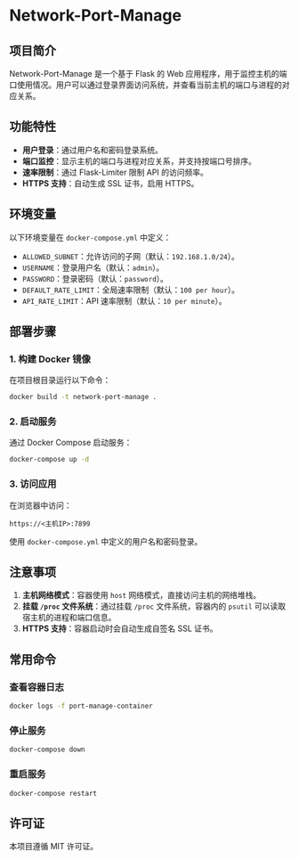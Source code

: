 # Network-Port-Manage

## 项目简介
Network-Port-Manage 是一个基于 Flask 的 Web 应用程序，用于监控主机的端口使用情况。用户可以通过登录界面访问系统，并查看当前主机的端口与进程的对应关系。

## 功能特性
- **用户登录**：通过用户名和密码登录系统。
- **端口监控**：显示主机的端口与进程对应关系，并支持按端口号排序。
- **速率限制**：通过 Flask-Limiter 限制 API 的访问频率。
- **HTTPS 支持**：自动生成 SSL 证书，启用 HTTPS。

## 环境变量
以下环境变量在 `docker-compose.yml` 中定义：
- `ALLOWED_SUBNET`：允许访问的子网（默认：`192.168.1.0/24`）。
- `USERNAME`：登录用户名（默认：`admin`）。
- `PASSWORD`：登录密码（默认：`password`）。
- `DEFAULT_RATE_LIMIT`：全局速率限制（默认：`100 per hour`）。
- `API_RATE_LIMIT`：API 速率限制（默认：`10 per minute`）。

## 部署步骤

### 1. 构建 Docker 镜像
在项目根目录运行以下命令：
```bash
docker build -t network-port-manage .
```

### 2. 启动服务
通过 Docker Compose 启动服务：
```bash
docker-compose up -d
```

### 3. 访问应用
在浏览器中访问：
```
https://<主机IP>:7899
```
使用 `docker-compose.yml` 中定义的用户名和密码登录。

## 注意事项
1. **主机网络模式**：容器使用 `host` 网络模式，直接访问主机的网络堆栈。
2. **挂载 `/proc` 文件系统**：通过挂载 `/proc` 文件系统，容器内的 `psutil` 可以读取宿主机的进程和端口信息。
3. **HTTPS 支持**：容器启动时会自动生成自签名 SSL 证书。

## 常用命令

### 查看容器日志
```bash
docker logs -f port-manage-container
```

### 停止服务
```bash
docker-compose down
```

### 重启服务
```bash
docker-compose restart
```

## 许可证
本项目遵循 MIT 许可证。